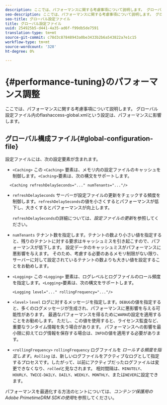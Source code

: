 ```yaml
---
description: ここでは、パフォーマンスに関する考慮事項について説明します。 グローバル設定ファイル内のflashaccess-global.xmlという設定は、パフォーマンスに影響します。
seo-description: ここでは、パフォーマンスに関する考慮事項について説明します。 グローバル設定ファイル内のflashaccess-global.xmlという設定は、パフォーマンスに影響します。
seo-title: グローバル設定ファイル
title: グローバル設定ファイル
uuid: 254925b5-d441-4a35-ad6f-f99db5de7591
translation-type: tm+mt
source-git-commit: c78d3c87848943a0be3433b2b6a543822a7e1c15
workflow-type: tm+mt
source-wordcount: '328'
ht-degree: 0%

---
```



# {#performance-tuning}のパフォーマンス調整

ここでは、パフォーマンスに関する考慮事項について説明します。 グローバル設定ファイル内のflashaccess-global.xmlという設定は、パフォーマンスに影響します。

## グローバル構成ファイル{#global-configuration-file}

設定ファイルには、次の設定要素が含まれます。

* `<Caching>` この `<Caching>` 要素は、メモリ内の設定ファイルのキャッシュを制御します。`<Caching>`要素は、次の構文をサポートします。

```
  <Caching refreshDelaySeconds="..." numTenants="..."/>
```

* `refreshDelaySeconds` サーバーが設定ファイルの更新をチェックする頻度を制御します。`refreshDelaySeconds`の値を小さくするとパフォーマンスが低下し、大きくするとパフォーマンスが向上します。

   `refreshDelaySeconds`の詳細については、*設定ファイルの更新*&#x200B;を参照してください。

* `numTenants` テナント数を指定します。テナントの数より小さい値を指定すると、残りのテナントに対する要求はキャッシュミスを引き起こすので、パフォーマンスが低下します。 設定データのキャッシュミスがパフォーマンスに悪影響を与えます。 そのため、考慮する必要のあるメモリ制限がない限り、サーバーに対して設定されているテナントの数よりも大きい値を設定することをお勧めします。

* `<Logging>` この `<Logging>` 要素は、ログレベルとログファイルのロール頻度を指定します。`<Logging>`要素は、次の構文をサポートします。

   ```
   <Logging level="..." rollingFrequency="..."/>
   ```

* `<level>`  `level` ログに対するメッセージを指定します。`DEBUG`の値を指定すると、多くのログメッセージが生成され、パフォーマンスに悪影響を与える可能性があります。 最適なパフォーマンスを得るために`WARN`の設定を適用することをお勧めします。 ただし、この値を使用すると、ライセンス監査など、重要なランタイム情報を失う場合があります。 パフォーマンスへの影響を最小限に抑えてログ情報を保存する場合は、`INFO`の値を適用する必要があります。

* `<rollingFrequency>`  `rollingFrequency` ログファイルを *ロールする頻度を指定します*。*`Rolling`* は、新しいログファイルをアクティブなログとして指定するプロセスです。したがって、以前にアクティブだったログファイルは変更できなくなり、*`rolled`*&#x200B;と見なされます。 相対間隔は、`MINUTELY`、`HOURLY`、`TWICE-DAILY`、`DAILY`、`WEEKLY`、`MONTHLY`、または`NEVER`に設定できます。

パフォーマンスを最適化する方法のヒントについては、*コンテンツ保護用のAdobe PrimetimeDRM SDKの使用*&#x200B;を参照してください。